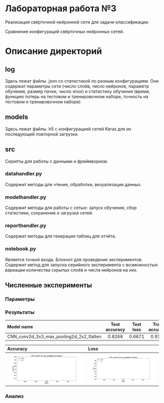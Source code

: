 # Лабораторная работа №3
Реализация свёрточной нейронной сети для задачи классификации.

Сравнение конфигураций свёрточных нейронных сетей.

# Описание директорий

## log
Здесь лежат файлы .json со статистикой по разным конфигурациям.
Они содержат параметры сети (число слоёв, число нейронов, параметр обучения, размер пачки, число эпох) и статистику 
обучения (время, функцию потерь на тестовом и тренировочном наборе, точность на тестовом и тренировочном наборе)

## models
Здесь лежат файлы .h5 с конфигурацией сетей Keras для их последующей повторной загрузки.

## src
Скрипты для работы с данными и фреймворком.
### datahandler.py
Содержит методы для чтения, обработки, визуализации данных.
### modelhandler.py
Содержит методы для работы с сетью: запуск обучения, сбор статистики, сохранение и загрузка сетей.
### reporthandler.py
Содержит методы для генерации таблиц для отчёта.
### notebook.py
Является точкой входа. Блокнот для проведения экспериментов. Содержит метод для запуска серийного эксперимента с 
возможностью вариации количества скрытых слоёв и числа нейронов на них.

## Численные эксперименты
### Параметры

### Результаты
[comment]: # (result_table_start)

|                Model name                | Test accuracy | Test loss | Train accuracy | Train loss | Time_train (s) |
| :--------------------------------------- | :-----------: | :-------: | :------------: | :--------: | :------------: |
| CNN_conv2d_3x3_max_pooling2d_2x2_flatten |    0.8268     |  0.6671   |     0.9187     |   0.3953   |    48.5309     |

[comment]: # (result_table_end)

[comment]: # (graph_table_start)

|                            Accuracy                            |                            Loss                            |
| :------------------------------------------------------------- | :--------------------------------------------------------- |
| ![](img/CNN_conv2d_3x3_max_pooling2d_2x2_flatten_accuracy.png) | ![](img/CNN_conv2d_3x3_max_pooling2d_2x2_flatten_loss.png) |

[comment]: # (graph_table_end)

### Анализ

